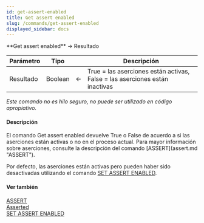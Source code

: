 ```yaml
---
id: get-assert-enabled
title: Get assert enabled
slug: /commands/get-assert-enabled
displayed_sidebar: docs
---
```


<!--REF #_command_.Get assert enabled.Syntax-->**Get assert enabled** -> Resultado<!-- END REF-->
<!--REF #_command_.Get assert enabled.Params-->
| Parámetro | Tipo |  | Descripción |
| --- | --- | --- | --- |
| Resultado | Boolean | &#8592; | True = las aserciones están activas, False = las aserciones están inactivas |

<!-- END REF-->

*Este comando no es hilo seguro, no puede ser utilizado en código apropiativo.*


#### Descripción 

<!--REF #_command_.Get assert enabled.Summary-->El comando Get assert enabled devuelve True o False de acuerdo a si las aserciones están activas o no en el proceso actual.<!-- END REF--> Para mayor información sobre aserciones, consulte la descripción del comando [ASSERT](assert.md "ASSERT"). 

Por defecto, las aserciones están activas pero pueden haber sido desactivadas utilizando el comando [SET ASSERT ENABLED](set-assert-enabled.md "SET ASSERT ENABLED"). 

#### Ver también 

[ASSERT](assert.md)  
[Asserted](asserted.md)  
[SET ASSERT ENABLED](set-assert-enabled.md)  